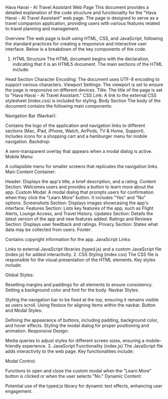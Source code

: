 Hava Havai - AI Travel Assistant Web Page
This document provides a detailed explanation of the code structure and functionality for the "Hava Havai - AI Travel Assistant" web page. The page is designed to serve as a travel companion application, providing users with various features related to travel planning and management.

Overview
The web page is built using HTML, CSS, and JavaScript, following the standard practices for creating a responsive and interactive user interface. Below is a breakdown of the key components of the code.

1. HTML Structure
The HTML document begins with the <!DOCTYPE html> declaration, indicating that it is an HTML5 document. The main sections of the HTML include:

Head Section
Character Encoding: The document uses UTF-8 encoding to support various characters.
Viewport Settings: The viewport is set to ensure the page is responsive on different devices.
Title: The title of the page is set to "Hava Havai - AI Travel Assistant."
CSS Link: A link to the external CSS stylesheet (index.css) is included for styling.
Body Section
The body of the document contains the following main components:

Navigation Bar (Navbar):

Contains the logo of the application and navigation links to different sections (Mac, iPad, iPhone, Watch, AirPods, TV & Home, Support).
Includes icons for a shopping cart and a hamburger menu for mobile navigation.
Backdrop:

A semi-transparent overlay that appears when a modal dialog is active.
Mobile Menu:

A collapsible menu for smaller screens that replicates the navigation links.
Main Content Container:

Header: Displays the app's title, a brief description, and a rating.
Content Section: Welcomes users and provides a button to learn more about the app.
Custom Modal: A modal dialog that prompts users for confirmation when they click the "Learn More" button. It includes "Yes" and "No" options.
Screenshots Section: Displays images showcasing the app's interface.
Features Section: Lists key features of the app, such as Flight Alerts, Lounge Access, and Travel History.
Updates Section: Details the latest version of the app and new features added.
Ratings and Reviews Section: Displays user feedback and ratings.
Privacy Section: States what data may be collected from users.
Footer:

Contains copyright information for the app.
JavaScript Links:

Links to external JavaScript libraries (typed.js) and a custom JavaScript file (index.js) for added interactivity.
2. CSS Styling (index.css)
The CSS file is responsible for the visual presentation of the HTML elements. Key styles include:

Global Styles:

Resetting margins and paddings for all elements to ensure consistency.
Setting a background color and font for the body.
Navbar Styles:

Styling the navigation bar to be fixed at the top, ensuring it remains visible as users scroll.
Using flexbox for aligning items within the navbar.
Button and Modal Styles:

Defining the appearance of buttons, including padding, background color, and hover effects.
Styling the modal dialog for proper positioning and animation.
Responsive Design:

Media queries to adjust styles for different screen sizes, ensuring a mobile-friendly experience.
3. JavaScript Functionality (index.js)
The JavaScript file adds interactivity to the web page. Key functionalities include:

Modal Control:

Functions to open and close the custom modal when the "Learn More" button is clicked or when the user selects "No."
Dynamic Content:

Potential use of the typed.js library for dynamic text effects, enhancing user engagement.
